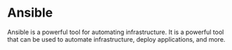 # Ansible

Ansible is a powerful tool for automating infrastructure. It is a powerful tool that can be used to automate infrastructure, deploy applications, and more.
